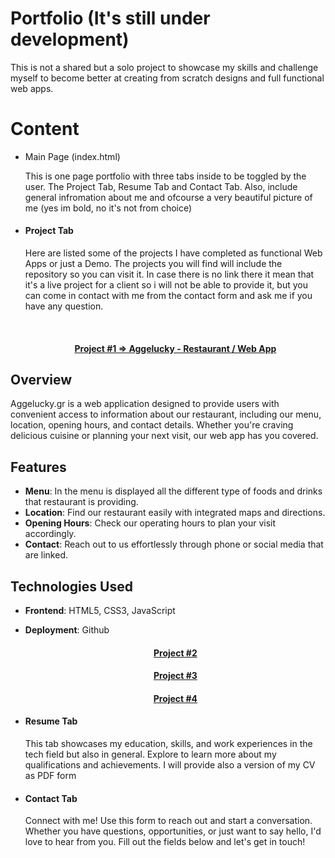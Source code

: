 # Portfolio (It's still under development)
 This is not a shared but a solo project to showcase my skills and challenge myself to become better at creating from scratch designs and full functional web apps.

 # Content
* Main Page (index.html)
  <p>This is one page portfolio with three tabs inside to be toggled by the user. The Project Tab, Resume Tab and Contact Tab. Also, include general infromation about me and ofcourse a very beautiful picture of me (yes im bold, no it's not from choice)</p>
  <li>
   <h4>Project Tab</h4>
   <p>Here are listed some of the projects I have completed as functional Web Apps or just a Demo. The projects you will find will include the repository so you can visit it. In case there is no link there it mean that it's a live project for a client so i will not be able to provide it, but you can come in contact with me from the contact form and ask me if you have any question.</p>
    <html>
     <br>
      <h4 align="center" ><a href="http://aggelucky.gr/"> Project #1 => Aggelucky - Restaurant / Web App </a> </h4>

## Overview

Aggelucky.gr is a web application designed to provide users with convenient access to information about our restaurant, including our menu, location, opening hours, and contact details. Whether you're craving delicious cuisine or planning your next visit, our web app has you covered.


## Features

- **Menu**: In the menu is displayed all the different type of foods and drinks that restaurant is providing.
- **Location**: Find our restaurant easily with integrated maps and directions.
- **Opening Hours**: Check our operating hours to plan your visit accordingly.
- **Contact**: Reach out to us effortlessly through phone or social media that are linked.

## Technologies Used

- **Frontend**: HTML5, CSS3, JavaScript
- **Deployment**: Github
     
    
    <h4 align="center" > <a href="https://tenor.com/view/its-not-ready-yet-jake-gyllenhaal-saturday-night-live-unprepared-its-still-not-good-to-go-gif-25521783"> Project #2</a> </h4>
    
   
    <h4 align="center" > <a href="https://tenor.com/view/its-not-ready-yet-jake-gyllenhaal-saturday-night-live-unprepared-its-still-not-good-to-go-gif-25521783"> Project #3</a> </h4>
    
    
    <h4 align="center" > <a href="https://tenor.com/view/its-not-ready-yet-jake-gyllenhaal-saturday-night-live-unprepared-its-still-not-good-to-go-gif-25521783"> Project #4</a> </h4>
    </html>
  </li>
  <li>
   <h4>Resume Tab</h4>
   <p>This tab showcases my education, skills, and work experiences in the tech field but also in general. Explore to learn more about my qualifications and achievements. I will provide also a version of my CV as PDF form</p>
  </li>
  <li>
   <h4>Contact Tab</h4>
   <p>Connect with me! Use this form to reach out and start a conversation. Whether you have questions, opportunities, or just want to say hello, I'd love to hear from you. Fill out the fields below and let's get in touch!</p>
  </li>
